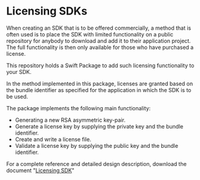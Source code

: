 # Licensing SDKs

When creating an SDK that is to be offered commercially, a method that is often used is to place the SDK with limited functionality on a public repository for anybody to download and add it to their application project. The full functionality is then only available for those who have purchased a license.

This repository holds a Swift Package to add such licensing functionality to your SDK.

In the method implemented in this package, licenses are granted based on the bundle identifier as specified for the application in which the SDK is to be used.

The package implements the following main functionality:
* Generating a new RSA asymmetric key-pair.
* Generate a license key by supplying the private key and the bundle identifier.
* Create and write a license file.
* Validate a license key by supplying the public key and the bundle identifier.

For a complete reference and detailed design description, download the document "[Licensing SDK](https://docs.google.com/document/d/1lQ_W0G891qJgnb63-4g72k95IIa5zuBn3TznHAQkiiI/export?format=pdf)"

